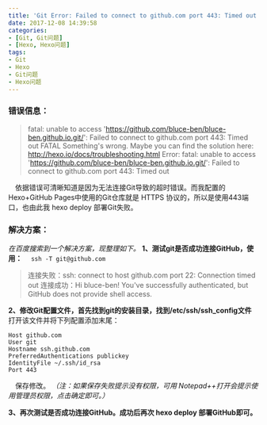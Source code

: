 ```yaml
---
title: 'Git Error: Failed to connect to github.com port 443: Timed out'
date: 2017-12-08 14:39:58
categories:
- [Git, Git问题]
- [Hexo, Hexo问题]
tags:
- Git
- Hexo
- Git问题
- Hexo问题
---
```

### 错误信息：
> fatal: unable to access 'https://github.com/bluce-ben/bluce-ben.github.io.git/': Failed to connect to github.com port 443: Timed out
> FATAL Something's wrong. Maybe you can find the solution here: http://hexo.io/docs/troubleshooting.html
> Error: fatal: unable to access 'https://github.com/bluce-ben/bluce-ben.github.io.git/': Failed to connect to github.com port 443: Timed out
<!--more-->
　依据错误可清晰知道是因为无法连接Git导致的超时错误。而我配置的Hexo+GitHub Pages中使用的Git仓库就是 HTTPS 协议的，所以是使用443端口，也由此我 hexo deploy 部署Git失败。

### 解决方案：
*在百度搜索到一个解决方案，现整理如下。*
**1、测试git是否成功连接GitHub，使用：**
　`ssh -T git@github.com`
> 连接失败：ssh: connect to host github.com port 22: Connection timed out
> 连接成功：Hi bluce-ben! You've successfully authenticated, but GitHub does not provide shell access.

**2、修改Git配置文件，首先找到git的安装目录，找到/etc/ssh/ssh_config文件**
　打开该文件并将下列配置添加末尾：
```
Host github.com
User git
Hostname ssh.github.com
PreferredAuthentications publickey
IdentityFile ~/.ssh/id_rsa
Port 443
```
　保存修改。
*（注：如果保存失败提示没有权限，可用 Notepad++打开会提示使用管理员权限，点击确定即可。）*

**3、再次测试是否成功连接GitHub。成功后再次 hexo deploy 部署GitHub即可。**